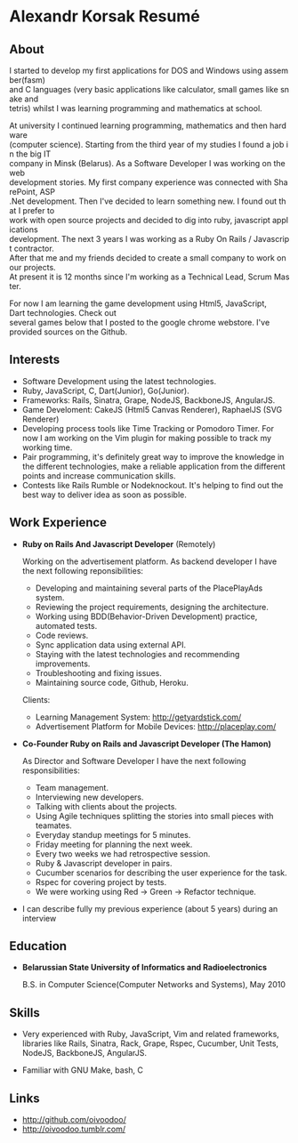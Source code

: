 Alexandr Korsak Resumé
=======================

About
------

I started to develop my first applications for DOS and Windows using assember(fasm)
and C languages (very basic applications like calculator, small games like snake and
tetris) whilst I was learning programming and mathematics at school.

At university I continued learning programming, mathematics and then hardware
(computer science). Starting from the third year of my studies I found a job in the big IT
company in Minsk (Belarus). As a Software Developer I was working on the web
development stories. My first company experience was connected with SharePoint, ASP
.Net development. Then I've decided to learn something new. I found out that I prefer to
work with open source projects and decided to dig into ruby, javascript applications
development. The next 3 years I was working as a Ruby On Rails / Javascript contractor.
After that me and my friends decided to create a small company to work on our projects.
At present it is 12 months since I'm working as a Technical Lead, Scrum Master.

For now I am learning the game development using Html5, JavaScript, Dart technologies. Check out
several games below that I posted to the google chrome webstore. I've provided
sources on the Github.

Interests
---------

*   Software Development using the latest technologies.
*   Ruby, JavaScript, C, Dart(Junior), Go(Junior).
*   Frameworks: Rails, Sinatra, Grape, NodeJS, BackboneJS, AngularJS.
*   Game Develoment: CakeJS (Html5 Canvas Renderer), RaphaelJS (SVG Renderer)
*   Developing process tools like Time Tracking or Pomodoro Timer.
    For now I am working on the Vim plugin for making possible to track my
    working time.
*   Pair programming, it's definitely great way to improve the knowledge in the
    different technologies, make a reliable application from the different points
    and increase communication skills.
*   Contests like Rails Rumble or Nodeknockout. It's helping to find out the
    best way to deliver idea as soon as possible.

Work Experience
---------------

*   **Ruby on Rails And Javascript Developer** (Remotely)

    Working on the advertisement platform. As backend developer I have the next
    following reponsibilities:

    - Developing and maintaining several parts of the PlacePlayAds system.
    - Reviewing the project requirements, designing the architecture.
    - Working using BDD(Behavior-Driven Development) practice, automated tests.
    - Code reviews.
    - Sync application data using external API.
    - Staying with the latest technologies and recommending improvements.
    - Troubleshooting and fixing issues.
    - Maintaining source code, Github, Heroku.

    Clients:

    - Learning Management System: http://getyardstick.com/
    - Advertisement Platform for Mobile Devices: http://placeplay.com/


*   **Co-Founder Ruby on Rails and Javascript Developer (The Hamon)**

    As Director and Software Developer I have the next following responsibilities:

    - Team management.
    - Interviewing new developers.
    - Talking with clients about the projects.
    - Using Agile techniques splitting the stories into small pieces with
      teamates.
    - Everyday standup meetings for 5 minutes.
    - Friday meeting for planning the next week.
    - Every two weeks we had retrospective session.
    - Ruby & Javascript developer in pairs.
    - Cucumber scenarios for describing the user experience for the task.
    - Rspec for covering project by tests.
    - We were working using Red -> Green -> Refactor technique.


* I can describe fully my previous experience (about 5 years) during an interview

Education
---------

*   **Belarussian State University of Informatics and Radioelectronics**

    B.S. in Computer Science(Computer Networks and Systems), May 2010


Skills
------

*   Very experienced with Ruby, JavaScript, Vim and related frameworks,
    libraries like Rails, Sinatra, Rack, Grape, Rspec, Cucumber, Unit Tests, NodeJS,
    BackboneJS, AngularJS.

*   Familiar with GNU Make, bash, C

Links
-----

  - http://github.com/oivoodoo/
  - http://oivoodoo.tumblr.com/

